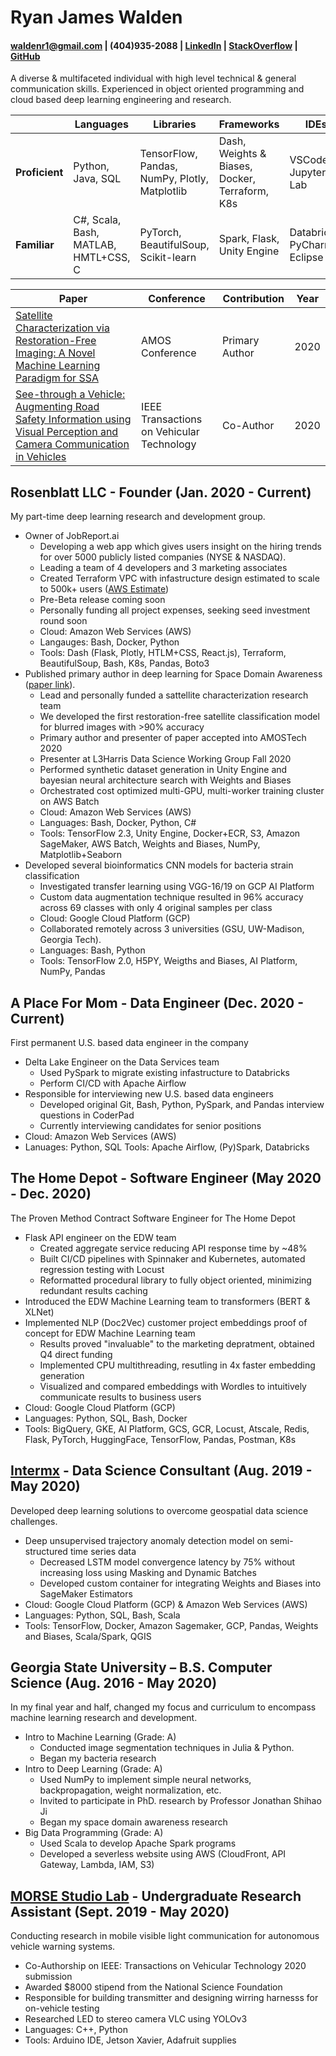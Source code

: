 # Ryan James Walden
#### [waldenr1@gmail.com](mailto:waldenr1@gmail.com) | (404)935-2088 | [LinkedIn](https://www.linkedin.com/in/ryan-walden-28771a8b/) | [StackOverflow](https://stackoverflow.com/users/10521726/ryan-walden) | [GitHub](https://github.com/rjdoubleu)

A diverse & multifaceted individual with high level technical & general communication skills. Experienced in object oriented programming and cloud based deep learning engineering and research.

|   |  Languages | Libraries  | Frameworks | IDEs | 
|---|---|---|---|---|
| **Proficient** | Python, Java, SQL | TensorFlow, Pandas, NumPy, Plotly, Matplotlib | Dash, Weights & Biases, Docker, Terraform, K8s | VSCode, Jupyter Lab |
| **Familiar** | C#, Scala, Bash, MATLAB, HMTL+CSS, C | PyTorch, BeautifulSoup, Scikit-learn | Spark, Flask, Unity Engine | Databricks, PyCharm, Eclipse |

| Paper | Conference | Contribution | Year | 
|---|---|---|---|
| [Satellite Characterization via Restoration-Free Imaging: A Novel Machine Learning Paradigm for SSA](https://amostech.com/TechnicalPapers/2020/Machine-Learning-Applications-of-SSA/Walden.pdf) |  AMOS Conference | Primary Author |  2020 |
| [See-through a Vehicle: Augmenting Road Safety Information using Visual Perception and Camera Communication in Vehicles](https://engine.lib.uwaterloo.ca/ojs-2.2/index.php/pptvt/article/viewArticle/858) | IEEE Transactions on Vehicular Technology | Co-Author | 2020 |

## Rosenblatt LLC - Founder (Jan. 2020 - Current)
My part-time deep learning research and development group.
+ Owner of JobReport.ai
	- Developing a web app which gives users insight on the hiring trends for over 5000 publicly listed companies (NYSE & NASDAQ).
	- Leading a team of 4 developers and 3 marketing associates
	- Created Terraform VPC with infastructure design estimated to scale to 500k+ users ([AWS Estimate](https://aws.amazon.com/blogs/startups/scaling-on-aws-part-3-500k-users/))
	- Pre-Beta release coming soon
	- Personally funding all project expenses, seeking seed investment round soon
	- Cloud: Amazon Web Services (AWS)
	- Langauges: Bash, Docker, Python
	- Tools: Dash (Flask, Plotly, HTLM+CSS, React.js), Terraform, BeautifulSoup, Bash, K8s, Pandas, Boto3
+ Published primary author in deep learning for Space Domain Awareness ([paper link](https://amostech.com/TechnicalPapers/2020/Machine-Learning-Applications-of-SSA/Walden.pdf)).
	- Lead and personally funded a sattellite characterization research team
	- We developed the first restoration-free satellite classification model for blurred images with >90% accuracy
	- Primary author and presenter of paper accepted into AMOSTech 2020
	- Presenter at L3Harris Data Science Working Group Fall 2020
	- Performed synthetic dataset generation in Unity Engine and bayesian neural architecture search with Weights and Biases
	- Orchestrated cost optimized multi-GPU, multi-worker training cluster on AWS Batch
	- Cloud: Amazon Web Services (AWS)
	- Languages: Bash, Docker, Python, C#
	- Tools: TensorFlow 2.3, Unity Engine, Docker+ECR, S3, Amazon SageMaker, AWS Batch, Weights and Biases, NumPy, Matplotlib+Seaborn
+ Developed several bioinformatics CNN models for bacteria strain classification
	- Investigated transfer learning using VGG-16/19 on GCP AI Platform
	- Custom data augmentation technique resulted in 96% accuracy across 69 classes with only 4 original samples per class
	- Cloud: Google Cloud Platform (GCP)
	- Collaborated remotely across 3 universities (GSU, UW-Madison, Georgia Tech).
	- Languages: Bash, Python
	- Tools: TensorFlow 2.0, H5PY, Weigths and Biases, AI Platform, NumPy, Pandas

## A Place For Mom - Data Engineer (Dec. 2020 - Current)
First permanent U.S. based data engineer in the company 
+ Delta Lake Engineer on the Data Services team
	- Used PySpark to migrate existing infastructure to Databricks
	- Perform CI/CD with Apache Airflow
+ Responsible for interviewing new U.S. based data engineers
	- Developed original Git, Bash, Python, PySpark, and Pandas interview questions in CoderPad
	- Currently interviewing candidates for senior positions
+ Cloud: Amazon Web Services (AWS)
+ Lanuages: Python, SQL
Tools: Apache Airflow, (Py)Spark, Databricks

## The Home Depot - Software Engineer (May 2020 - Dec. 2020)
The Proven Method Contract Software Engineer for The Home Depot
+ Flask API engineer on the EDW team
	- Created aggregate service reducing API response time by ~48%
	- Built CI/CD pipelines with Spinnaker and Kubernetes, automated regression testing with Locust
	- Reformatted procedural library to fully object oriented, minimizing redundant results caching
+ Introduced the EDW Machine Learning team to transformers (BERT & XLNet)
+ Implemented NLP (Doc2Vec) customer project embeddings proof of concept for EDW Machine Learning team
	- Results proved "invaluable" to the marketing depratment, obtained Q4 direct funding
	- Implemented CPU multithreading, resutling in 4x faster embedding generation
	- Visualized and compared embeddings with Wordles to intuitively communicate results to business users
+ Cloud: Google Cloud Platform (GCP)
+ Languages: Python, SQL, Bash, Docker
+ Tools: BigQuery, GKE, AI Platform, GCS, GCR, Locust, Atscale, Redis, Flask, PyTorch, HuggingFace, TensorFlow, Pandas, Postman, K8s
	
## [Intermx](http://www.intermx.com/) - Data Science Consultant (Aug. 2019 - May 2020)
Developed deep learning solutions to overcome geospatial data science challenges.
+ Deep unsupervised trajectory anomaly detection model on semi-structured time series data
	- Decreased LSTM model convergence latency by 75% without increasing loss using Masking and Dynamic Batches
	- Developed custom container for integrating Weights and Biases into SageMaker Estimators
+ Cloud: Google Cloud Platform (GCP) & Amazon Web Services (AWS)
+ Languages: Python, SQL, Bash, Scala
+ Tools: TensorFlow, Docker, Amazon Sagemaker, GCP, Pandas, Weights and Biases, Scala/Spark, QGIS

## Georgia State University – B.S. Computer Science (Aug. 2016 - May 2020)
In my final year and half, changed my focus and curriculum to encompass machine learning research and development.
+ Intro to Machine Learning (Grade: A)
	- Conducted image segmentation techniques in Julia & Python.
	- Began my bacteria research 
+ Intro to Deep Learning (Grade: A)
	- Used NumPy to implement simple neural networks, backpropagation, weight normalization, etc.
	- Invited to participate in PhD. research by Professor Jonathan Shihao Ji
	- Began my space domain awareness research
+ Big Data Programming (Grade: A)
	- Used Scala to develop Apache Spark programs
	- Developed a severless website using AWS (CloudFront, API Gateway, Lambda, IAM, S3)

## [MORSE Studio Lab](https://sites.google.com/view/highspeedmobilevlc/home) - Undergraduate Research Assistant (Sept. 2019 - May 2020)
Conducting research in mobile visible light communication for autonomous vehicle warning systems.
+   Co-Authorship on IEEE: Transactions on Vehicular Technology 2020 submission
+   Awarded $8000 stipend from the National Science Foundation
+   Responsible for building transmitter and designing wirring harnesss for on-vehicle testing
+   Researched LED to stereo camera VLC using YOLOv3
+   Languages: C++, Python
+   Tools: Arduino IDE, Jetson Xavier, Adafruit supplies
